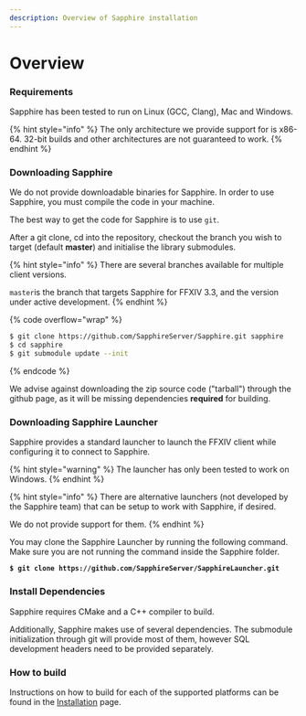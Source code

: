 ```yaml
---
description: Overview of Sapphire installation
---
```


# Overview

### Requirements

Sapphire has been tested to run on Linux (GCC, Clang), Mac and Windows.

{% hint style="info" %}
The only architecture we provide support for is x86-64. 32-bit builds and other architectures are not guaranteed to work.
{% endhint %}

### Downloading Sapphire

We do not provide downloadable binaries for Sapphire. In order to use Sapphire, you must compile the code in your machine.

The best way to get the code for Sapphire is to use `git`.

After a git clone, cd into the repository, checkout the branch you wish to target (default **master**) and initialise the library submodules.

{% hint style="info" %}
There are several branches available for multiple client versions.

`master`is the branch that targets Sapphire for FFXIV 3.3, and the version under active development.
{% endhint %}

{% code overflow="wrap" %}
```bash
$ git clone https://github.com/SapphireServer/Sapphire.git sapphire
$ cd sapphire
$ git submodule update --init
```
{% endcode %}

We advise against downloading the zip source code ("tarball") through the github page, as it will be missing dependencies **required** for building.

### Downloading Sapphire Launcher

Sapphire provides a standard launcher to launch the FFXIV client while configuring it to connect to Sapphire.

{% hint style="warning" %}
The launcher has only been tested to work on Windows.&#x20;
{% endhint %}

{% hint style="info" %}
There are alternative launchers (not developed by the Sapphire team) that can be setup to work with Sapphire, if desired.&#x20;

We do not provide support for them.
{% endhint %}

You may clone the Sapphire Launcher by running the following command. Make sure you are not running the command inside the Sapphire folder.

<pre class="language-bash" data-overflow="wrap"><code class="lang-bash"><strong>$ git clone https://github.com/SapphireServer/SapphireLauncher.git
</strong></code></pre>

### Install Dependencies

Sapphire requires CMake and a C++ compiler to build.&#x20;

Additionally, Sapphire makes use of several dependencies. The submodule initialization through git will provide most of them, however SQL development headers need to be provided separately.

### How to build

Instructions on how to build for each of the supported platforms can be found in the [Installation](installation/) page.
